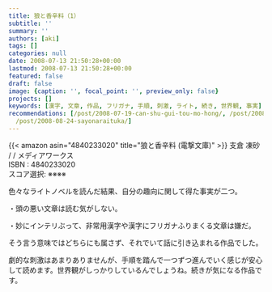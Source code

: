 ```yaml
---
title: 狼と香辛料（1）
subtitle: ''
summary: ''
authors: [aki]
tags: []
categories: null
date: 2008-07-13 21:50:28+00:00
lastmod: 2008-07-13 21:50:28+00:00
featured: false
draft: false
image: {caption: '', focal_point: '', preview_only: false}
projects: []
keywords: [漢字, 文章, 作品, フリガナ, 手順, 刺激, ライト, 続き, 世界観, 事実]
recommendations: [/post/2008-07-19-can-shu-gui-tou-mo-hong/, /post/2008-10-10-luo-yu-bai-xuan-xia/,
  /post/2008-08-24-sayonaraituka/]
---
```

{{< amazon asin="4840233020" title="狼と香辛料 (電撃文庫)" >}}
支倉 凍砂 / / メディアワークス  
ISBN : 4840233020  
スコア選択: ※※※※  
  
色々なライトノベルを読んだ結果、自分の趣向に関して得た事実が二つ。  
  
・頭の悪い文章は読む気がしない。  
  
・妙にインテリぶって、非常用漢字や漢字にフリガナふりまくる文章は嫌だ。  
  
  
  
そう言う意味ではどちらにも属さず、それでいて話に引き込まれる作品でした。  
  
劇的な刺激はあまりありませんが、手順を踏んで一つずつ進んでいく感じが安心して読めます。世界観がしっかりしているんでしょうね。続きが気になる作品です。



